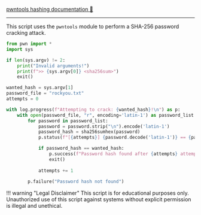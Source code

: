 [pwntools hashing documentation 🔑](https://docs.pwntools.com/en/stable/util/hashes.html "pwnlib.util.hashes — Hashing functions")

---

This script uses the `pwntools` module to perform a SHA-256 password cracking attack.

```py linenums="1"
from pwn import *
import sys

if len(sys.argv) != 2:
    print("Invalid arguments!")
    print(f">> {sys.argv[0]} <sha256sum>")
    exit()

wanted_hash = sys.argv[1]
password_file = "rockyou.txt"
attempts = 0

with log.progress(f"Attempting to crack: {wanted_hash}!\n") as p:
    with open(password_file, "r", encoding='latin-1') as password_list:
        for password in password_list:
            password = password.strip("\n").encode('latin-1')
            password_hash = sha256sumhex(password)
            p.status(f"[{attempts}] {password.decode('latin-1')} == {password_hash}")

            if password_hash == wanted_hash:
                p.success(f"Password hash found after {attempts} attempts! {password.decode('latin-1')} hashes to {password_hash}!")
                exit()
                
            attempts += 1
        
        p.failure("Password hash not found")
```

!!! warning "Legal Disclaimer"
    This script is for educational purposes only. Unauthorized use of this script against systems without explicit permission is illegal and unethical.